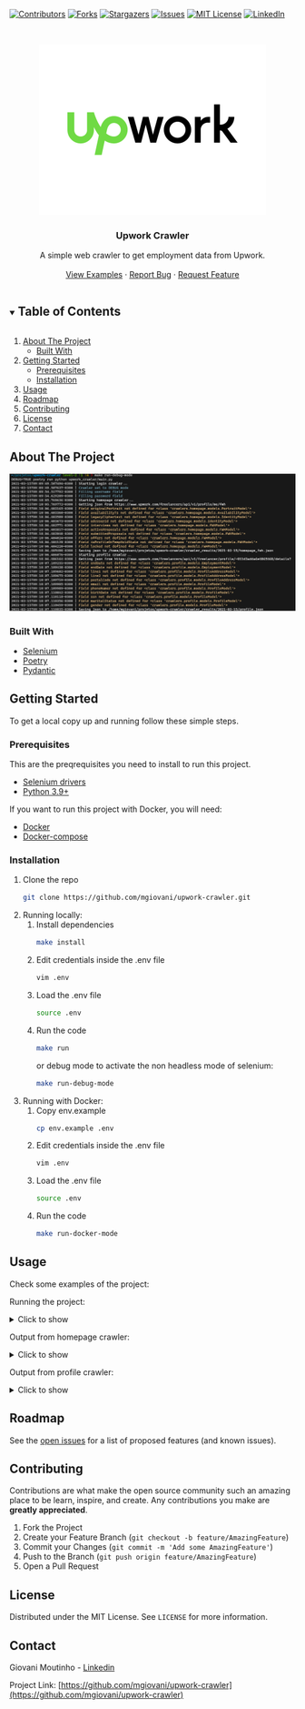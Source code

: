 <!-- PROJECT SHIELDS -->
[![Contributors][contributors-shield]][contributors-url]
[![Forks][forks-shield]][forks-url]
[![Stargazers][stars-shield]][stars-url]
[![Issues][issues-shield]][issues-url]
[![MIT License][license-shield]][license-url]
[![LinkedIn][linkedin-shield]][linkedin-url]



<!-- PROJECT LOGO -->
<br />
<p align="center">
  <a href="https://github.com/mgiovani/upwork-crawler">
    <img src="images/logo.png" alt="Logo" width="400" height="300">
  </a>

  <h3 align="center">Upwork Crawler</h3>

  <p align="center">
    A simple web crawler to get employment data from Upwork.
    <br />
    <br />
    <a href="https://github.com/mgiovani/upwork-crawler/tree/main/docs">View Examples</a>
    ·
    <a href="https://github.com/mgiovani/upwork-crawler/issues">Report Bug</a>
    ·
    <a href="https://github.com/mgiovani/upwork-crawler/issues">Request Feature</a>
  </p>
</p>



<!-- TABLE OF CONTENTS -->
<details open="open">
  <summary><h2 style="display: inline-block">Table of Contents</h2></summary>
  <ol>
    <li>
      <a href="#about-the-project">About The Project</a>
      <ul>
        <li><a href="#built-with">Built With</a></li>
      </ul>
    </li>
    <li>
      <a href="#getting-started">Getting Started</a>
      <ul>
        <li><a href="#prerequisites">Prerequisites</a></li>
        <li><a href="#installation">Installation</a></li>
      </ul>
    </li>
    <li><a href="#usage">Usage</a></li>
    <li><a href="#roadmap">Roadmap</a></li>
    <li><a href="#contributing">Contributing</a></li>
    <li><a href="#license">License</a></li>
    <li><a href="#contact">Contact</a></li>
  </ol>
</details>



<!-- ABOUT THE PROJECT -->
## About The Project

<img src="images/level-2.png" alt="Project screenshot">


### Built With

* [Selenium](https://selenium-python.readthedocs.io/)
* [Poetry](https://python-poetry.org/docs/)
* [Pydantic](https://pydantic-docs.helpmanual.io/)



<!-- GETTING STARTED -->
## Getting Started

To get a local copy up and running follow these simple steps.

### Prerequisites

This are the preqrequisites you need to install to run this project.
* [Selenium drivers](https://selenium-python.readthedocs.io/installation.html#drivers)
* [Python 3.9+](https://www.python.org/downloads/release/python-390/)

If you want to run this project with Docker, you will need:
* [Docker](https://www.docker.com/)
* [Docker-compose](https://docs.docker.com/compose/install/)


### Installation

1. Clone the repo
   ```sh
   git clone https://github.com/mgiovani/upwork-crawler.git
   ```
2. Running locally:
    1. Install dependencies
       ```sh
       make install
       ```
    2. Edit credentials inside the .env file
       ```sh
       vim .env
       ```
    3. Load the .env file
       ```sh
       source .env
       ```
    4. Run the code
       ```sh
       make run
       ```
       or debug mode to activate the non headless mode of selenium:
       ```sh
       make run-debug-mode
       ```
3. Running with Docker:
    1. Copy env.example
       ```sh
       cp env.example .env
       ```
    2. Edit credentials inside the .env file
       ```sh
       vim .env
       ```
    3. Load the .env file
       ```sh
       source .env
       ```
    4. Run the code
       ```sh
       make run-docker-mode
       ```

## Usage

Check some examples of the project:

Running the project:
<details>
  <summary>Click to show</summary>
  
  <img src="images/level-2.png" alt="Level-2 image">
 
</details>

Output from homepage crawler:
<details>
  <summary>Click to show</summary>
  
  <img src="images/homepage-output.png" alt="Homepage crawler output">
 
</details>

Output from profile crawler:
<details>
  <summary>Click to show</summary>
  
  <img src="images/profile-output.png" alt="Profile crawler output">
 
</details>



<!-- ROADMAP -->
## Roadmap

See the [open issues](https://github.com/mgiovani/upwork-crawler/issues) for a list of proposed features (and known issues).



<!-- CONTRIBUTING -->
## Contributing

Contributions are what make the open source community such an amazing place to be learn, inspire, and create. Any contributions you make are **greatly appreciated**.

1. Fork the Project
2. Create your Feature Branch (`git checkout -b feature/AmazingFeature`)
3. Commit your Changes (`git commit -m 'Add some AmazingFeature'`)
4. Push to the Branch (`git push origin feature/AmazingFeature`)
5. Open a Pull Request



## License

Distributed under the MIT License. See `LICENSE` for more information.



## Contact

Giovani Moutinho - [Linkedin](https://www.linkedin.com/in/mgiovani/)

Project Link: [https://github.com/mgiovani/upwork-crawler](https://github.com/mgiovani/upwork-crawler)



[contributors-shield]: https://img.shields.io/github/contributors/mgiovani/upwork-crawler.svg?style=for-the-badge
[contributors-url]: https://github.com/mgiovani/upwork-crawler/graphs/contributors
[forks-shield]: https://img.shields.io/github/forks/mgiovani/upwork-crawler.svg?style=for-the-badge
[forks-url]: https://github.com/mgiovani/upwork-crawler/network/members
[stars-shield]: https://img.shields.io/github/stars/mgiovani/upwork-crawler.svg?style=for-the-badge
[stars-url]: https://github.com/mgiovani/upwork-crawler/stargazers
[issues-shield]: https://img.shields.io/github/issues/mgiovani/upwork-crawler.svg?style=for-the-badge
[issues-url]: https://github.com/mgiovani/upwork-crawler/issues
[license-shield]: https://img.shields.io/github/license/mgiovani/upwork-crawler.svg?style=for-the-badge
[license-url]: https://github.com/mgiovani/upwork-crawler/blob/master/LICENSE.txt
[linkedin-shield]: https://img.shields.io/badge/-LinkedIn-black.svg?style=for-the-badge&logo=linkedin&colorB=555
[linkedin-url]: https://linkedin.com/in/mgiovani
